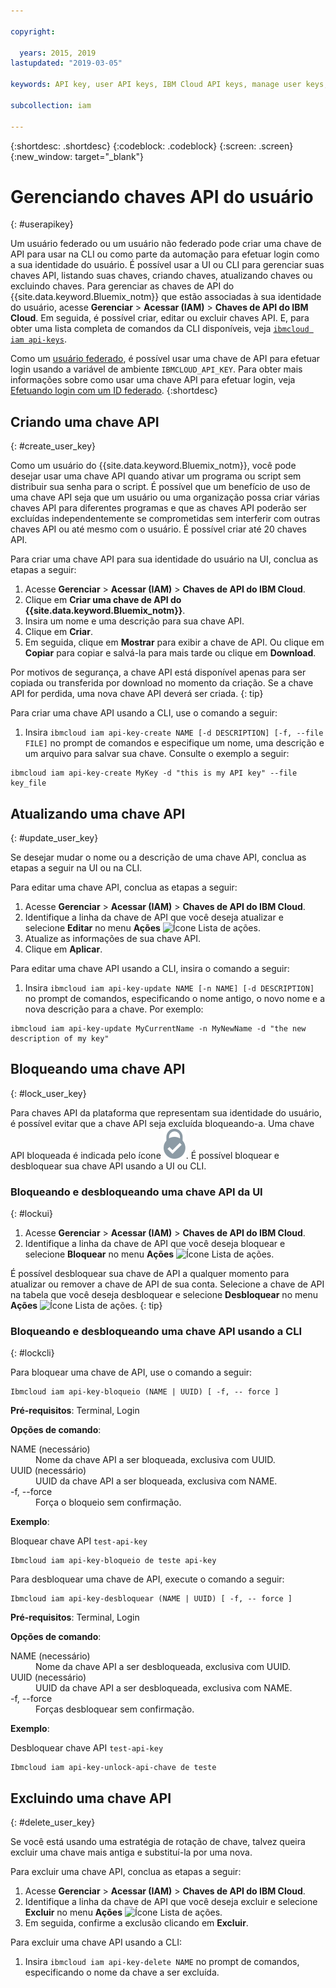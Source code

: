 ```yaml
---

copyright:

  years: 2015, 2019
lastupdated: "2019-03-05"

keywords: API key, user API keys, IBM Cloud API keys, manage user keys, create API key

subcollection: iam

---
```


{:shortdesc: .shortdesc}
{:codeblock: .codeblock}
{:screen: .screen}
{:new_window: target="_blank"}

# Gerenciando chaves API do usuário
{: #userapikey}

Um usuário federado ou um usuário não federado pode criar uma chave de API para usar na CLI ou como parte da automação para efetuar login como a sua identidade do usuário. É possível usar a UI ou CLI para gerenciar suas chaves API, listando suas chaves, criando chaves, atualizando chaves ou excluindo chaves. Para gerenciar as chaves de API do {{site.data.keyword.Bluemix_notm}} que estão associadas à sua identidade do usuário, acesse **Gerenciar** &gt; **Acessar (IAM)** &gt; **Chaves de API do IBM Cloud**. Em seguida, é possível criar, editar ou excluir chaves API. E, para obter uma lista completa de comandos da CLI disponíveis, veja [`ibmcloud iam api-keys`](/docs/cli/reference/ibmcloud?topic=cloud-cli-ibmcloud_commands_iam#ibmcloud_iam_api_keys).

Como um [usuário federado](/docs/account?topic=account-signup#signup), é possível usar uma chave de API para efetuar login usando a variável de ambiente `IBMCLOUD_API_KEY`. Para obter mais informações sobre como usar uma chave API para efetuar login, veja [Efetuando login com um ID federado](/docs/iam?topic=iam-federated_id#federated_id).
{:shortdesc}

## Criando uma chave API
{: #create_user_key}

Como um usuário do {{site.data.keyword.Bluemix_notm}}, você pode desejar usar uma chave API quando ativar um programa ou script sem distribuir sua senha para o script. É possível que um benefício de uso de uma chave API seja que um usuário ou uma organização possa criar várias chaves API para diferentes programas e que as chaves API poderão ser excluídas independentemente se comprometidas sem interferir com outras chaves API ou até mesmo com o usuário. É possível criar até 20 chaves API.

Para criar uma chave API para sua identidade do usuário na UI, conclua as etapas a seguir:

1. Acesse **Gerenciar** &gt; **Acessar (IAM)** &gt; **Chaves de API do IBM Cloud**.
2. Clique em **Criar uma chave de API do {{site.data.keyword.Bluemix_notm}}**.
3. Insira um nome e uma descrição para sua chave API.
4. Clique em **Criar**.
5. Em seguida, clique em **Mostrar** para exibir a chave de API. Ou clique em **Copiar** para copiar e salvá-la para mais tarde ou clique em **Download**.

Por motivos de segurança, a chave API está disponível apenas para ser copiada ou transferida por download no momento da criação. Se a chave API for perdida, uma nova chave API deverá ser criada.
{: tip}

Para criar uma chave API usando a CLI, use o comando a seguir:

1. Insira `ibmcloud iam api-key-create NAME [-d DESCRIPTION] [-f, --file FILE]` no prompt de comandos e especifique um nome, uma descrição e um arquivo para salvar sua chave. Consulte o exemplo a seguir:

```
ibmcloud iam api-key-create MyKey -d "this is my API key" --file key_file
```


## Atualizando uma chave API
{: #update_user_key}

Se desejar mudar o nome ou a descrição de uma chave API, conclua as etapas a seguir na UI ou na CLI.

Para editar uma chave API, conclua as etapas a seguir:

1. Acesse **Gerenciar** &gt; **Acessar (IAM)** &gt; **Chaves de API do IBM Cloud**.
2. Identifique a linha da chave de API que você deseja atualizar e selecione **Editar** no menu **Ações** ![Ícone Lista de ações](../icons/action-menu-icon.svg).
3. Atualize as informações de sua chave API.
4. Clique em **Aplicar**.

Para editar uma chave API usando a CLI, insira o comando a seguir:

1. Insira `ibmcloud iam api-key-update NAME [-n NAME] [-d DESCRIPTION]` no prompt de comandos, especificando o nome antigo, o novo nome e a nova descrição para a chave. Por exemplo:

```
ibmcloud iam api-key-update MyCurrentName -n MyNewName -d "the new description of my key"
```

## Bloqueando uma chave API
{: #lock_user_key}

Para chaves API da plataforma que representam sua identidade do usuário, é possível evitar que a chave API seja excluída bloqueando-a. Uma chave API bloqueada é indicada pelo ícone ![Ícone Bloqueado](images/locked.svg "Bloqueado"). É possível bloquear e desbloquear sua chave API usando a UI ou CLI.

### Bloqueando e desbloqueando uma chave API da UI
{: #lockui}

1. Acesse **Gerenciar** &gt; **Acessar (IAM)** &gt; **Chaves de API do IBM Cloud**.
2. Identifique a linha da chave de API que você deseja bloquear e selecione **Bloquear** no menu **Ações** ![Ícone Lista de ações](../icons/action-menu-icon.svg).

É possível desbloquear sua chave de API a qualquer momento para atualizar ou remover a chave de API de sua conta. Selecione a chave de API na tabela que você deseja desbloquear e selecione **Desbloquear** no menu **Ações** ![Ícone Lista de ações](../icons/action-menu-icon.svg).
{: tip}

### Bloqueando e desbloqueando uma chave API usando a CLI
{: #lockcli}

Para bloquear uma chave de API, use o comando a seguir:

```
Ibmcloud iam api-key-bloqueio (NAME | UUID) [ -f, -- force ]
```

<strong>Pré-requisitos</strong>: Terminal, Login

<strong>Opções de comando</strong>:
<dl>
<dt>NAME (necessário)</dt>
<dd>Nome da chave API a ser bloqueada, exclusiva com UUID.</dd>
<dt>UUID (necessário)</dt>
<dd>UUID da chave API a ser bloqueada, exclusiva com NAME.</dd>
<dt>-f, --force</dt>
<dd>Força o bloqueio sem confirmação.</dd>
</dl>

<strong>Exemplo</strong>:

Bloquear chave API `test-api-key`

```
Ibmcloud iam api-key-bloqueio de teste api-key
```

Para desbloquear uma chave de API, execute o comando a seguir:

```
Ibmcloud iam api-key-desbloquear (NAME | UUID) [ -f, -- force ]
```

<strong>Pré-requisitos</strong>: Terminal, Login

<strong>Opções de comando</strong>:
<dl>
<dt>NAME (necessário)</dt>
<dd>Nome da chave API a ser desbloqueada, exclusiva com UUID.</dd>
<dt>UUID (necessário)</dt>
<dd>UUID da chave API a ser desbloqueada, exclusiva com NAME.</dd>
<dt>-f, --force</dt>
<dd>Forças desbloquear sem confirmação.</dd>
</dl>

<strong>Exemplo</strong>:

Desbloquear chave API `test-api-key`

```
Ibmcloud iam api-key-unlock-api-chave de teste
```


## Excluindo uma chave API
{: #delete_user_key}

Se você está usando uma estratégia de rotação de chave, talvez queira excluir uma chave mais antiga e substituí-la por uma nova.

Para excluir uma chave API, conclua as etapas a seguir:

1. Acesse **Gerenciar** &gt; **Acessar (IAM)** &gt; **Chaves de API do IBM Cloud**.
2. Identifique a linha da chave de API que você deseja excluir e selecione **Excluir** no menu **Ações** ![Ícone Lista de ações](../icons/action-menu-icon.svg).
3. Em seguida, confirme a exclusão clicando em **Excluir**.

Para excluir uma chave API usando a CLI:
1. Insira `ibmcloud iam api-key-delete NAME` no prompt de comandos, especificando o nome da chave a ser excluída.
